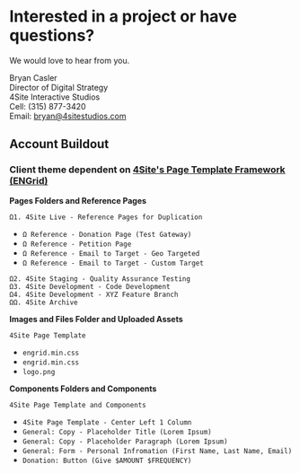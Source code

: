 # Interested in a project or have questions?

We would love to hear from you.

Bryan Casler  
Director of Digital Strategy  
4Site Interactive Studios  
Cell: (315) 877-3420  
Email: bryan@4sitestudios.com


## Account Buildout
### Client theme dependent on [4Site's Page Template Framework (ENGrid)](https://github.com/4site-interactive-studios/engrid-scripts)

**Pages Folders and Reference Pages**

`Ω1. 4Site Live - Reference Pages for Duplication`<br/>

* `Ω Reference - Donation Page (Test Gateway)`<br/>
* `Ω Reference - Petition Page`<br/>
* `Ω Reference - Email to Target - Geo Targeted`<br/>
* `Ω Reference - Email to Target - Custom Target`

`Ω2. 4Site Staging - Quality Assurance Testing`<br/>
`Ω3. 4Site Development - Code Development`<br/>
`Ω4. 4Site Development - XYZ Feature Branch`<br/>
`ΩΩ. 4Site Archive`

**Images and Files Folder and Uploaded Assets**

`4Site Page Template`
* `engrid.min.css`
* `engrid.min.css`
* `logo.png`

**Components Folders and Components**

`4Site Page Template and Components`
* `4Site Page Template - Center Left 1 Column`
* `General: Copy - Placeholder Title (Lorem Ipsum)`
* `General: Copy - Placeholder Paragraph (Lorem Ipsum)`
* `General: Form - Personal Infromation (First Name, Last Name, Email)`
* `Donation: Button (Give $AMOUNT $FREQUENCY)`

